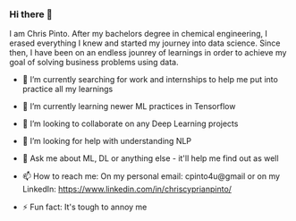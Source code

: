 ### Hi there 👋

I am Chris Pinto. After my bachelors degree in chemical engineering, I erased everything I knew and started my journey into data science. Since then, I have been on an endless jounrey of learnings in order to achieve my goal of solving business problems using data.

- 🔭 I’m currently searching for work and internships to help me put into practice all my learnings

- 🌱 I’m currently learning newer ML practices in Tensorflow

- 👯 I’m looking to collaborate on any Deep Learning projects

- 🤔 I’m looking for help with understanding NLP

- 💬 Ask me about ML, DL or anything else - it'll help me find out as well

- 📫 How to reach me: On my personal email: cpinto4u@gmail or on my LinkedIn: https://www.linkedin.com/in/chriscyprianpinto/

- ⚡ Fun fact: It's tough to annoy me

